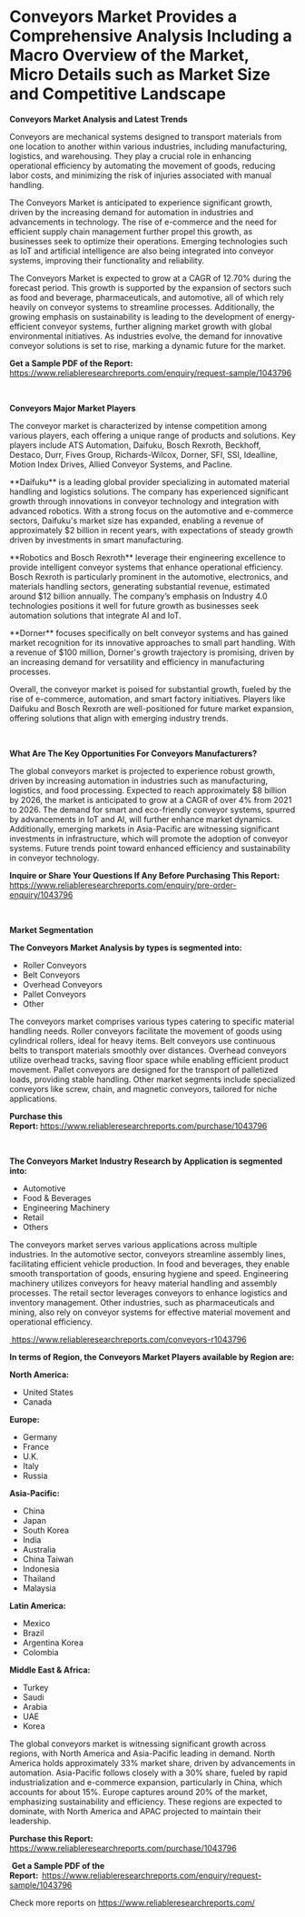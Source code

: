 <p><h1>Conveyors Market Provides a Comprehensive Analysis Including a Macro Overview of the Market, Micro Details such as Market Size and Competitive Landscape</h1></p><p><strong>Conveyors Market Analysis and Latest Trends</strong></p>
<p><p>Conveyors are mechanical systems designed to transport materials from one location to another within various industries, including manufacturing, logistics, and warehousing. They play a crucial role in enhancing operational efficiency by automating the movement of goods, reducing labor costs, and minimizing the risk of injuries associated with manual handling.</p><p>The Conveyors Market is anticipated to experience significant growth, driven by the increasing demand for automation in industries and advancements in technology. The rise of e-commerce and the need for efficient supply chain management further propel this growth, as businesses seek to optimize their operations. Emerging technologies such as IoT and artificial intelligence are also being integrated into conveyor systems, improving their functionality and reliability.</p><p>The Conveyors Market is expected to grow at a CAGR of 12.70% during the forecast period. This growth is supported by the expansion of sectors such as food and beverage, pharmaceuticals, and automotive, all of which rely heavily on conveyor systems to streamline processes. Additionally, the growing emphasis on sustainability is leading to the development of energy-efficient conveyor systems, further aligning market growth with global environmental initiatives. As industries evolve, the demand for innovative conveyor solutions is set to rise, marking a dynamic future for the market.</p></p>
<p><strong>Get a Sample PDF of the Report:&nbsp;</strong> <a href="https://www.reliableresearchreports.com/enquiry/request-sample/1043796?utm_campaign=2002&utm_medium=2&utm_source=Github&utm_content=ia&utm_term=16022025&utm_id=conveyors">https://www.reliableresearchreports.com/enquiry/request-sample/1043796</a></p>
<p>&nbsp;</p>
<p><strong>Conveyors Major Market Players</strong></p>
<p><p>The conveyor market is characterized by intense competition among various players, each offering a unique range of products and solutions. Key players include ATS Automation, Daifuku, Bosch Rexroth, Beckhoff, Destaco, Durr, Fives Group, Richards-Wilcox, Dorner, SFI, SSI, Idealline, Motion Index Drives, Allied Conveyor Systems, and Pacline.</p><p>**Daifuku** is a leading global provider specializing in automated material handling and logistics solutions. The company has experienced significant growth through innovations in conveyor technology and integration with advanced robotics. With a strong focus on the automotive and e-commerce sectors, Daifuku's market size has expanded, enabling a revenue of approximately $2 billion in recent years, with expectations of steady growth driven by investments in smart manufacturing.</p><p>**Robotics and Bosch Rexroth** leverage their engineering excellence to provide intelligent conveyor systems that enhance operational efficiency. Bosch Rexroth is particularly prominent in the automotive, electronics, and materials handling sectors, generating substantial revenue, estimated around $12 billion annually. The company’s emphasis on Industry 4.0 technologies positions it well for future growth as businesses seek automation solutions that integrate AI and IoT.</p><p>**Dorner** focuses specifically on belt conveyor systems and has gained market recognition for its innovative approaches to small part handling. With a revenue of $100 million, Dorner's growth trajectory is promising, driven by an increasing demand for versatility and efficiency in manufacturing processes.</p><p>Overall, the conveyor market is poised for substantial growth, fueled by the rise of e-commerce, automation, and smart factory initiatives. Players like Daifuku and Bosch Rexroth are well-positioned for future market expansion, offering solutions that align with emerging industry trends.</p></p>
<p>&nbsp;</p>
<p><strong>What Are The Key Opportunities For Conveyors Manufacturers?</strong></p>
<p><p>The global conveyors market is projected to experience robust growth, driven by increasing automation in industries such as manufacturing, logistics, and food processing. Expected to reach approximately $8 billion by 2026, the market is anticipated to grow at a CAGR of over 4% from 2021 to 2026. The demand for smart and eco-friendly conveyor systems, spurred by advancements in IoT and AI, will further enhance market dynamics. Additionally, emerging markets in Asia-Pacific are witnessing significant investments in infrastructure, which will promote the adoption of conveyor systems. Future trends point toward enhanced efficiency and sustainability in conveyor technology.</p></p>
<p><strong>Inquire or Share Your Questions If Any Before Purchasing This Report:</strong> <a href="https://www.reliableresearchreports.com/enquiry/pre-order-enquiry/1043796?utm_campaign=2002&utm_medium=2&utm_source=Github&utm_content=ia&utm_term=16022025&utm_id=conveyors">https://www.reliableresearchreports.com/enquiry/pre-order-enquiry/1043796</a></p>
<p>&nbsp;</p>
<p><strong>Market Segmentation</strong></p>
<p><strong>The Conveyors Market Analysis by types is segmented into:</strong></p>
<p><ul><li>Roller Conveyors</li><li>Belt Conveyors</li><li>Overhead Conveyors</li><li>Pallet Conveyors</li><li>Other</li></ul></p>
<p><p>The conveyors market comprises various types catering to specific material handling needs. Roller conveyors facilitate the movement of goods using cylindrical rollers, ideal for heavy items. Belt conveyors use continuous belts to transport materials smoothly over distances. Overhead conveyors utilize overhead tracks, saving floor space while enabling efficient product movement. Pallet conveyors are designed for the transport of palletized loads, providing stable handling. Other market segments include specialized conveyors like screw, chain, and magnetic conveyors, tailored for niche applications.</p></p>
<p><strong>Purchase this Report:&nbsp;</strong><a href="https://www.reliableresearchreports.com/purchase/1043796?utm_campaign=2002&utm_medium=2&utm_source=Github&utm_content=ia&utm_term=16022025&utm_id=conveyors">https://www.reliableresearchreports.com/purchase/1043796</a></p>
<p>&nbsp;</p>
<p><strong>The Conveyors Market Industry Research by Application is segmented into:</strong></p>
<p><ul><li>Automotive</li><li>Food & Beverages</li><li>Engineering Machinery</li><li>Retail</li><li>Others</li></ul></p>
<p><p>The conveyors market serves various applications across multiple industries. In the automotive sector, conveyors streamline assembly lines, facilitating efficient vehicle production. In food and beverages, they enable smooth transportation of goods, ensuring hygiene and speed. Engineering machinery utilizes conveyors for heavy material handling and assembly processes. The retail sector leverages conveyors to enhance logistics and inventory management. Other industries, such as pharmaceuticals and mining, also rely on conveyor systems for effective material movement and operational efficiency.</p></p>
<p><a href="https://www.reliableresearchreports.com/conveyors-r1043796?utm_campaign=2002&utm_medium=2&utm_source=Github&utm_content=ia&utm_term=16022025&utm_id=conveyors">&nbsp;https://www.reliableresearchreports.com/conveyors-r1043796</a></p>
<p><strong>In terms of Region, the Conveyors Market Players available by Region are:</strong></p>
<p>
    <p> <strong> North America: </strong>
        <ul>
            <li>United States</li>
            <li>Canada</li>
        </ul>
        </p> 
    <p> <strong> Europe: </strong>
        <ul>
            <li>Germany</li>
            <li>France</li>
            <li>U.K.</li>
            <li>Italy</li>
            <li>Russia</li>
        </ul>
        </p> 
    <p> <strong> Asia-Pacific: </strong>
        <ul>
            <li>China</li>
            <li>Japan</li>
            <li>South Korea</li>
            <li>India</li>
            <li>Australia</li>
            <li>China Taiwan</li>
            <li>Indonesia</li>
            <li>Thailand</li>
            <li>Malaysia</li>
        </ul>
        </p> 
    <p> <strong> Latin America: </strong>
        <ul>
            <li>Mexico</li>
            <li>Brazil</li>
            <li>Argentina Korea</li>
            <li>Colombia</li>
        </ul>
        </p> 
    <p> <strong> Middle East & Africa: </strong>
        <ul>
            <li>Turkey</li>
            <li>Saudi</li>
            <li>Arabia</li>
            <li>UAE</li>
            <li>Korea</li>
        </ul>
    </p>
    </p>
<p><p>The global conveyors market is witnessing significant growth across regions, with North America and Asia-Pacific leading in demand. North America holds approximately 33% market share, driven by advancements in automation. Asia-Pacific follows closely with a 30% share, fueled by rapid industrialization and e-commerce expansion, particularly in China, which accounts for about 15%. Europe captures around 20% of the market, emphasizing sustainability and efficiency. These regions are expected to dominate, with North America and APAC projected to maintain their leadership.</p></p>
<p><strong>Purchase this Report: </strong><a href="https://www.reliableresearchreports.com/purchase/1043796?utm_campaign=2002&utm_medium=2&utm_source=Github&utm_content=ia&utm_term=16022025&utm_id=conveyors">https://www.reliableresearchreports.com/purchase/1043796</a></p>
<p>&nbsp;<strong>Get a Sample PDF of the Report:&nbsp;&nbsp;</strong><a href="https://www.reliableresearchreports.com/enquiry/request-sample/1043796?utm_campaign=2002&utm_medium=2&utm_source=Github&utm_content=ia&utm_term=16022025&utm_id=conveyors">https://www.reliableresearchreports.com/enquiry/request-sample/1043796</a></p>
<p><strong></strong></p>
<p>Check more reports on <a href="https://www.reliableresearchreports.com/?utm_campaign=2002&utm_medium=2&utm_source=Github&utm_content=ia&utm_term=16022025&utm_id=conveyors">https://www.reliableresearchreports.com/</a></p>